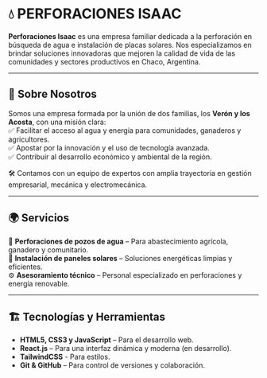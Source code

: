 # 💧 PERFORACIONES ISAAC  

**Perforaciones Isaac** es una empresa familiar dedicada a la perforación en búsqueda de agua e instalación de placas solares. Nos especializamos en brindar soluciones innovadoras que mejoren la calidad de vida de las comunidades y sectores productivos en Chaco, Argentina.  

---

## 📌 Sobre Nosotros  

Somos una empresa formada por la unión de dos familias, los **Verón y los Acosta**, con una misión clara:  
✅ Facilitar el acceso al agua y energía para comunidades, ganaderos y agricultores.  
✅ Apostar por la innovación y el uso de tecnología avanzada.  
✅ Contribuir al desarrollo económico y ambiental de la región.  

🛠️ Contamos con un equipo de expertos con amplia trayectoria en gestión empresarial, mecánica y electromecánica.  

---

## 🌍 Servicios  

🚜 **Perforaciones de pozos de agua** – Para abastecimiento agrícola, ganadero y comunitario.  
🔋 **Instalación de paneles solares** – Soluciones energéticas limpias y eficientes.  
⚙️ **Asesoramiento técnico** – Personal especializado en perforaciones y energía renovable.  

---

## 🏗️ Tecnologías y Herramientas  

- **HTML5, CSS3 y JavaScript** – Para el desarrollo web.  
- **React.js** – Para una interfaz dinámica y moderna (en desarrollo).
- **TailwindCSS** - Para estilos. 
- **Git & GitHub** – Para control de versiones y colaboración.  

